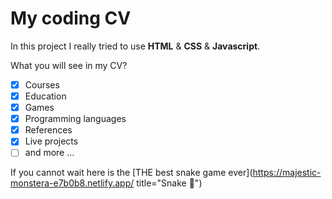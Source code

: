 # My coding CV
In this project I really tried to use **HTML** & **CSS** & **Javascript**.

What you will see in my CV?

* [x] Courses
* [x] Education
* [x] Games 
* [x] Programming languages
* [x] References
* [x] Live projects
* [ ] and more ...

If you cannot wait here is the [THE best snake game ever](https://majestic-monstera-e7b0b8.netlify.app/ title="Snake 🐍")
